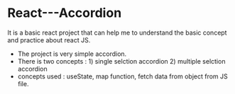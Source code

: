 # React---Accordion
It is a basic react project that can help me to understand the basic concept and practice about react JS.
- The project is very simple accordion.
- There is two concepts : 1) single selction accordion  2) multiple selction accordion
- concepts used : useState, map function, fetch data from object from JS file.
